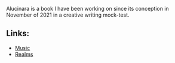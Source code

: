Alucinara is a book I have been working on since its conception in November of 2021 in a creative writing mock-test.

## Links:
- [Music](notes/music.md)
- [Realms](content/notes/realms/realms.md)
